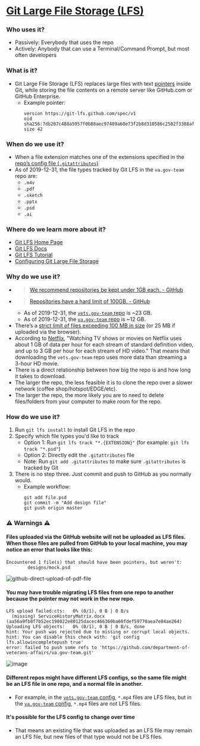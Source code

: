 # [Git Large File Storage (LFS)](https://git-lfs.github.com/)
### **Who** uses it?
  * Passively: Everybody that uses the repo
  * Actively: Anybody that can use a Terminal/Command Prompt, but most often developers
### **What** is it? 
  * Git Large File Storage (LFS) replaces large files with text [pointers](https://github.com/git-lfs/git-lfs/blob/master/docs/spec.md#the-pointer) inside Git, while storing the file contents on a remote server like GitHub.com or GitHub Enterprise.
    * Example pointer:
      ```
      version https://git-lfs.github.com/spec/v1
      oid sha256:7db207c488a5957f0b88aec97489a60e73f2b8d310586c2502f3388af7f76091
      size 42
      ```
### **When** do we use it?
  * When a file extension matches one of the extensions specified in the [repo’s config file (`.gitattributes`)](https://github.com/department-of-veterans-affairs/va.gov-team/blob/master/.gitattributes)
  * As of 2019-12-31, the file types tracked by Git LFS in the `va.gov-team` repo are:
    * `.m4v`
    * `.pdf`
    * `.sketch`
    * `.pptx`
    * `.psd`
    * `.ai`
### **Where** do we learn more about it?
  * [Git LFS Home Page](https://git-lfs.github.com/)
  * [Git LFS Docs](https://github.com/git-lfs/git-lfs/tree/master/docs?utm_source=gitlfs_site&utm_medium=docs_link&utm_campaign=gitlfs#git-lfs-documentation)
  * [Git LFS Tutorial](https://github.com/git-lfs/git-lfs/wiki/Tutorial)
  * [Configuring Git Large File Storage](https://help.github.com/en/github/managing-large-files/configuring-git-large-file-storage)
### **Why** do we use it? 
  * >[We recommend repositories be kept under 1GB each. - GitHub](https://help.github.com/en/github/managing-large-files/what-is-my-disk-quota#file-and-repository-size-limitations)
  * >[Repositories have a hard limit of 100GB. - GitHub](https://help.github.com/en/github/managing-large-files/what-is-my-disk-quota#file-and-repository-size-limitations)
    * As of 2019-12-31, the [`vets.gov-team` repo](https://github.com/department-of-veterans-affairs/vets.gov-team) is ~23 GB.
    * As of 2019-12-31, the [`va.gov-team` repo](https://github.com/department-of-veterans-affairs/va.gov-team) is ~12 GB.
  * There’s a [strict limit of files exceeding 100 MB in size](https://help.github.com/en/github/managing-large-files/what-is-my-disk-quota#file-and-repository-size-limitations) (or 25 MB if uploaded via the browser). 
  * According to [Netflix](https://help.netflix.com/en/node/87), "Watching TV shows or movies on Netflix uses about 1 GB of data per hour for each stream of standard definition video, and up to 3 GB per hour for each stream of HD video." That means that downloading the `vets.gov-team` repo uses more data than streaming a 3-hour HD movie. 
  * There is a direct relationship between how big the repo is and how long it takes to download.
  * The larger the repo, the less feasible it is to clone the repo over a slower network (coffee shop/hotspot/EDGE/etc).
  * The larger the repo, the more likely you are to need to delete files/folders from your computer to make room for the repo.
### **How** do we use it? 
  1. Run `git lfs install` to install Git LFS in the repo
  1. Specify which file types you'd like to track
     * Option 1: Run `git lfs track "*.{EXTENSION}"` (for example: `git lfs track "*.psd"`)
     * Option 2: Directly edit the `.gitattributes` file
     * Note: Run `git add .gitattributes` to make sure `.gitattributes` is tracked by Git
  1. There is no step three. Just commit and push to GitHub as you normally would.
     * Example workflow:
       ```
       git add file.psd
       git commit -m "Add design file"
       git push origin master
       ```

### :warning: Warnings :warning:
#### Files uploaded via the GitHub website will not be uploaded as LFS files. When those files are pulled from GitHub to your local machine, you may notice an error that looks like this:
  ```
  Encountered 1 file(s) that should have been pointers, but weren't:
          designs/mock.psd
  ```
  ![github-direct-upload-of-pdf-file](https://user-images.githubusercontent.com/6130520/71635188-f79e2e00-2be7-11ea-9545-a379a225b514.gif)
#### You may have trouble migrating LFS files from one repo to another because the pointer may not work in the new repo. 
```
LFS upload failed:cts:   0% (0/1), 0 B | 0 B/s
  (missing) ServiceHistoryMatrix.docx (aa56a9fb8f7b52ec198022e80125dacec466360ba60fdef59770aea7e84ae264)
Uploading LFS objects:   0% (0/1), 0 B | 0 B/s, done
hint: Your push was rejected due to missing or corrupt local objects.
hint: You can disable this check with: 'git config lfs.allowincompletepush true'
error: failed to push some refs to 'https://github.com/department-of-veterans-affairs/va.gov-team.git'
```
![image](https://user-images.githubusercontent.com/6130520/71635471-8318be80-2bea-11ea-8621-048cdd19bfc4.png)
#### Different repos might have different LFS configs, so the same file might be an LFS file in one repo, and a normal file in another. 
* For example, in the [`vets.gov-team` config](https://github.com/department-of-veterans-affairs/vets.gov-team/blob/master/.gitattributes), `*.mp4` files are LFS files, but in the [`va.gov-team` config](https://github.com/department-of-veterans-affairs/va.gov-team/blob/master/.gitattributes), `*.mp4` files are not LFS files.
#### It's possible for the LFS config to change over time
* That means an existing file that was uploaded as an LFS file may remain an LFS file, but new files of that type would not be LFS files. 
